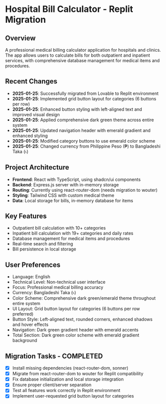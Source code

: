 # Hospital Bill Calculator - Replit Migration

## Overview
A professional medical billing calculator application for hospitals and clinics. The app allows users to calculate bills for both outpatient and inpatient services, with comprehensive database management for medical items and procedures.

## Recent Changes
- **2025-01-25**: Successfully migrated from Lovable to Replit environment
- **2025-01-25**: Implemented grid button layout for categories (6 buttons per row)
- **2025-01-25**: Enhanced button styling with left-aligned text and improved visual design
- **2025-01-25**: Applied comprehensive dark green theme across entire system
- **2025-01-25**: Updated navigation header with emerald gradient and enhanced styling
- **2025-01-25**: Modified category buttons to use emerald color scheme
- **2025-01-25**: Changed currency from Philippine Peso (₱) to Bangladeshi Taka (৳)

## Project Architecture
- **Frontend**: React with TypeScript, using shadcn/ui components
- **Backend**: Express.js server with in-memory storage
- **Routing**: Currently using react-router-dom (needs migration to wouter)
- **Styling**: Tailwind CSS with custom medical theme
- **Data**: Local storage for bills, in-memory database for items

## Key Features
- Outpatient bill calculation with 10+ categories
- Inpatient bill calculation with 19+ categories and daily rates
- Database management for medical items and procedures
- Real-time search and filtering
- Bill persistence in local storage

## User Preferences
- Language: English
- Technical Level: Non-technical user interface
- Focus: Professional medical billing accuracy
- Currency: Bangladeshi Taka (৳)
- Color Scheme: Comprehensive dark green/emerald theme throughout entire system
- UI Layout: Grid button layout for categories (6 buttons per row preferred)
- Button Style: Left-aligned text, rounded corners, enhanced shadows and hover effects
- Navigation: Dark green gradient header with emerald accents
- Total Section: Dark green color scheme with emerald gradient background

## Migration Tasks - COMPLETED
- [x] Install missing dependencies (react-router-dom, sonner)
- [x] Migrate from react-router-dom to wouter for Replit compatibility
- [x] Fix database initialization and local storage integration
- [x] Ensure proper client/server separation
- [x] Test all features work correctly in Replit environment
- [x] Implement user-requested grid button layout for categories